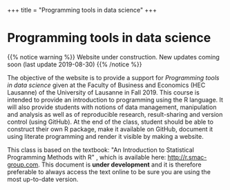+++
title = "Programming tools in data science"
+++

# Programming tools in data science

{{% notice warning %}}
Website under construction.
New updates coming soon (last update 2019-08-30)
{{% /notice %}}

The objective of the website is to provide a support for *Programming tools in data science* given at the Faculty of Business and Economics (HEC Lausanne) of the University of Lausanne in Fall 2019. This course is intended to provide an introduction to programming using the R language. It will also provide students with notions of data management, manipulation and analysis as well as of reproducible research, result-sharing and version control (using GitHub). At the end of the class, student should be able to construct their own R package, make it available on GitHub, document it using literate programming and render it visible by making a website.

This class is based on the textbook: "An Introduction to Statistical Programming Methods with R" , which is available here: <http://r.smac-group.com>. This document is **under development** and it is therefore preferable to always access the text online to be sure you are using the most up-to-date version.

<!--This class uses the `ptds2018` R package (and its dependencies). To install this package you can run the following commands in R. **Make sure to continuously update package every week, for we are adding new functions and instructions every day.**

```{toml}
# Install dependencies
install.packages("devtools")

# Install/Update the package from GitHub
devtools::install_github("SMAC-Group/ptds2018")
```
-->
